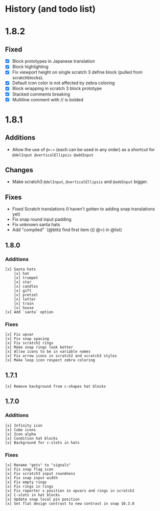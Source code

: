 # History (and todo list)

# 1.8.2
## Fixed
- [x] Block prototypes in Japanese translation
- [x] Block highlighting
- [x] Fix viewport height on single scratch 3 define block (pulled from scratchblocks).
- [x] Default icon color is not affected by zebra coloring
- [x] Block wrapping in scratch 3 block prototype
- [x] Stacked comments breaking
- [x] Multiline comment with // is bolded

# 1.8.1
## Additions
- Allow the use of `@<:>` (each can be used in any order) as a shortcut for `@delInput @verticalEllipsis @addInput`
## Changes
- Make scratch3 `@delInput`, `@verticalEllipsis` and `@addInput` bigger.
## Fixes
- Fixed Scratch translations (I haven't gotten to adding snap translations yet)
- Fix snap round input padding
- Fix unknown santa hats
- Add "compiled" `(@blitz find first item (() @>) in @list)

## 1.8.0
### Additions
    [x] Santa hats
        [x] hat
        [x] trumpet
        [x] star
        [x] candles
        [x] gift
        [x] pretzel
        [x] letter
        [x] train
        [x] house
    [x] Add `santa` option
### Fixes
    [x] Fix upvar
    [x] Fix snap spacing
    [x] Fix scratch2 rings
    [x] Make snap rings look better
    [x] Allow icons to be in variable names
    [x] Fix arrow icons in scratch2 and scratch3 styles
    [x] Make loop icon respect zebra coloring

## 1.7.1
    [x] Remove background from c-shapes hat blocks

## 1.7.0
### Additions
    [x] Infinity icon
    [x] Cube icons
    [x] Icon alpha
    [x] Condition hat blocks
    [x] Background for c-slots in hats
### Fixes
    [x] Rename "gets" to "signals"
    [x] Fix snap flag icon
    [x] Fix scratch3 input roundness
    [x] Fix snap input width
    [x] Fix empty rings
    [x] Fix rings in rings
    [x] Fix reporter x position in upvars and rings in scratch2
    [x] C-slots in hat blocks
    [x] Update snap local pin position
    [x] Set flat design contrast to new contrast in snap 10.3.0
